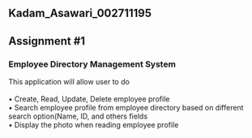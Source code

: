 ## Kadam_Asawari_002711195
## Assignment #1

### Employee Directory Management System

This application will allow user to do <br/>  
• Create, Read, Update, Delete employee profile <br/> 
• Search employee profile from employee directory based on different search option(Name, ID, and others fields <br/>
• Display the photo when reading employee profile 

